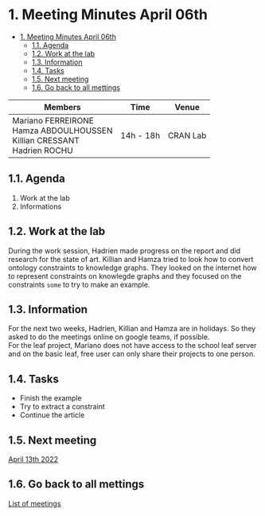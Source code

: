 
# 1. Meeting Minutes April 06th

- [1. Meeting Minutes April 06th](#1-meeting-minutes-april-06th)
  - [1.1. Agenda](#11-agenda)
  - [1.2. Work at the lab](#12-work-at-the-lab)
  - [1.3. Information](#13-information)
  - [1.4. Tasks](#14-tasks)
  - [1.5. Next meeting](#15-next-meeting)
  - [1.6. Go back to all mettings](#16-go-back-to-all-mettings)

| Members 	| Time 	| Venue 	|
|---	|---	|---	|
| Mariano FERREIRONE<br>Hamza ABDOULHOUSSEN<br>Killian CRESSANT<br>Hadrien ROCHU 	| 14h - 18h 	| CRAN Lab 	|


## 1.1. Agenda
1. Work at the lab
2. Informations


## 1.2. Work at the lab
During the work session, Hadrien made progress on the report and did research for the state of art.
Killian and Hamza tried to look how to convert ontology constraints to knowledge graphs. They
looked on the internet how to represent constraints on knowlegde graphs and they focused on the
constraints `some` to try to make an example.

## 1.3. Information
For the next two weeks, Hadrien, Killian and Hamza are in holidays. So they asked to do the meetings
online on google teams, if possible.  
For the leaf project, Mariano does not have access to the
school leaf server and on the basic leaf, free user can only share their projects to one person.

## 1.4. Tasks
- Finish the example
- Try to extract a constraint
- Continue the article

## 1.5. Next meeting
[April 13th 2022](2022_04_13.md)

## 1.6. Go back to all mettings
[List of meetings](../ReadMe.md)
